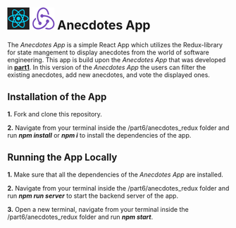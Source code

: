 <h1>
<img src="https://raw.githubusercontent.com/katerina-tziala/fullstackopen2019/master/documentation_images/react_logo.png" alt="react logo" width="50" height="50">
<img src="https://raw.githubusercontent.com/katerina-tziala/fullstackopen2019/master/documentation_images/redux_logo.png" alt="redux logo" width="50" height="50">
Anecdotes App<br/>
</h1>

The *Anecdotes App* is a simple React App which utilizes the Redux-library for state mangement to display anecdotes from the world of software engineering. This app is build upon the *Anecdotes App* that was developed in [**part1**](https://github.com/katerina-tziala/fullstackopen2019/tree/master/part1/anecdotes). In this version of the *Anecdotes App* the users can filter the existing anecdotes, add new anecdotes, and vote the displayed ones. 

## Installation of the App

**1.** Fork and clone this repository.

**2.** Navigate from your terminal inside the /part6/anecdotes_redux folder and run ***npm install*** or ***npm i*** to install the dependencies of the app.

## Running the App Locally

**1.** Make sure that all the dependencies of the *Anecdotes App* are installed.

**2.** Navigate from your terminal inside the /part6/anecdotes_redux folder and run ***npm run server*** to start the backend server of the app.

**3.** Open a new terminal, navigate from your terminal inside the /part6/anecdotes_redux folder and run ***npm start***.
